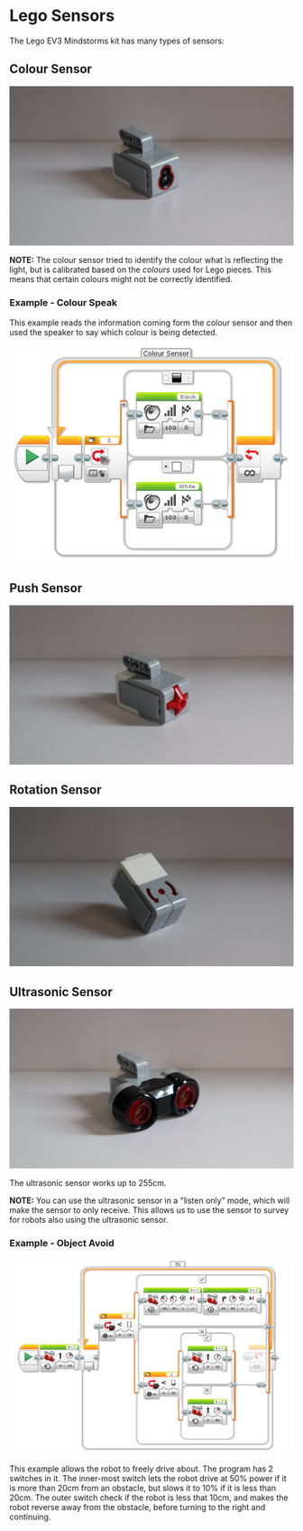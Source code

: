 # Lego Sensors

The Lego EV3 Mindstorms kit has many types of sensors:

## Colour Sensor
![alt text](https://raw.githubusercontent.com/brent-shaw/ev3-01-beginner/master/resources/hardware_images/sensorColour1.jpg "Colour Sensor")

**NOTE:** The colour sensor tried to identify the colour what is reflecting the light, but is calibrated based on the *colours* used for Lego pieces. This means that certain colours might not be correctly identified.

### Example - Colour Speak

This example reads the information coming form the colour sensor and then used the speaker to say which colour is being detected.

![alt text](https://raw.githubusercontent.com/brent-shaw/ev3-01-beginner/master/resources/program_images/colourSpeak.PNG)

## Push Sensor
![alt text](https://raw.githubusercontent.com/brent-shaw/ev3-01-beginner/master/resources/hardware_images/sensorPush1.jpg "Push Sensor")

## Rotation Sensor
![alt text](https://raw.githubusercontent.com/brent-shaw/ev3-01-beginner/master/resources/hardware_images/sensorRotation1.jpg "Rotation Sensor")

## Ultrasonic Sensor
![alt text](https://raw.githubusercontent.com/brent-shaw/ev3-01-beginner/master/resources/hardware_images/sensorUltrasonic1.jpg "Ultrasonic Sensor")

The ultrasonic sensor works up to 255cm.

**NOTE:** You can use the ultrasonic sensor in a "listen only" mode, which will make the sensor to only receive. This allows us to use the sensor to survey for robots also using the ultrasonic sensor.

### Example - Object Avoid

![alt text](https://raw.githubusercontent.com/brent-shaw/ev3-01-beginner/master/resources/program_images/avoid2.PNG "Avoid obstacles")

This example allows the robot to freely drive about. The program has 2 switches in it. The inner-most switch lets the robot drive at 50% power if it is more than 20cm from an obstacle, but slows it to 10% if it is less than 20cm. The outer switch check if the robot is less that 10cm, and makes the robot reverse away from the obstacle, before turning to the right and continuing.